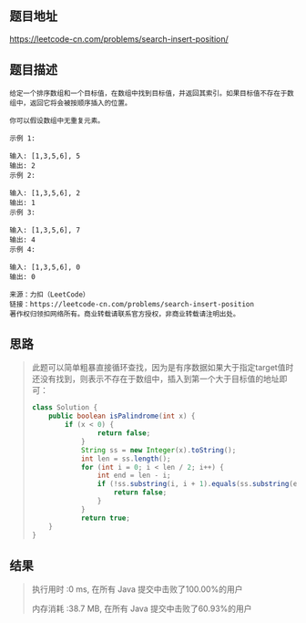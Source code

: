 
## 题目地址
https://leetcode-cn.com/problems/search-insert-position/

## 题目描述
```
给定一个排序数组和一个目标值，在数组中找到目标值，并返回其索引。如果目标值不存在于数组中，返回它将会被按顺序插入的位置。

你可以假设数组中无重复元素。

示例 1:

输入: [1,3,5,6], 5
输出: 2
示例 2:

输入: [1,3,5,6], 2
输出: 1
示例 3:

输入: [1,3,5,6], 7
输出: 4
示例 4:

输入: [1,3,5,6], 0
输出: 0

来源：力扣（LeetCode）
链接：https://leetcode-cn.com/problems/search-insert-position
著作权归领扣网络所有。商业转载请联系官方授权，非商业转载请注明出处。
```

## 思路

>   此题可以简单粗暴直接循环查找，因为是有序数据如果大于指定target值时还没有找到，则表示不存在于数组中，插入到第一个大于目标值的地址即可：
>
>   ```java
>   class Solution {
>       public boolean isPalindrome(int x) {
>           if (x < 0) {
>                   return false;
>               }
>               String ss = new Integer(x).toString();
>               int len = ss.length();
>               for (int i = 0; i < len / 2; i++) {
>                   int end = len - i;
>                   if (!ss.substring(i, i + 1).equals(ss.substring(end - 1, end))) {
>                       return false;
>                   }
>               }
>               return true;
>       }
>   }
>   ```
>
>   

## 结果

> 执行用时 :0 ms, 在所有 Java 提交中击败了100.00%的用户
>
> 内存消耗 :38.7 MB, 在所有 Java 提交中击败了60.93%的用户
